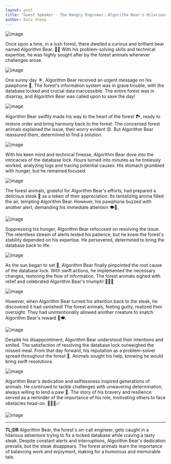 ```yaml
---
layout: post
title: "Guest Speaker - The Hangry Engineer: Algorithm Bear's Hilarious Steak Dilemma!"
author: Data Sheep
--- 
```


![image](/assets/images/bear-0.jpeg)

Once upon a time, in a lush forest, there dwelled a curious and brilliant bear named Algorithm Bear. 🌳🐻 With his problem-solving skills and technical expertise, he was highly sought after by the forest animals whenever challenges arose.

![image](/assets/images/bear-10.jpeg)

One sunny day ☀️, Algorithm Bear received an urgent message on his pawphone 📱. The forest's information system was in grave trouble, with the database locked and crucial data inaccessible. The entire forest was in disarray, and Algorithm Bear was called upon to save the day!

![image](/assets/images/bear-1.jpeg)

Algorithm Bear swiftly made his way to the heart of the forest 🏞️, ready to restore order and bring harmony back to the forest. The concerned forest animals explained the issue, their worry evident 😟. But Algorithm Bear reassured them, determined to find a solution.

![image](/assets/images/bear-2.jpeg)

With his keen mind and technical finesse, Algorithm Bear dove into the intricacies of the database lock. Hours turned into minutes as he tirelessly worked, analyzing logs and tracing potential causes. His stomach grumbled with hunger, but he remained focused.

![image](/assets/images/bear-3.jpeg)

The forest animals, grateful for Algorithm Bear's efforts, had prepared a delicious steak 🥩 as a token of their appreciation. Its tantalizing aroma filled the air, tempting Algorithm Bear. However, his pawphone buzzed with another alert, demanding his immediate attention 🍽️🚨.

![image](/assets/images/bear-4.jpeg)

Suppressing his hunger, Algorithm Bear refocused on resolving the issue. The relentless stream of alerts tested his patience, but he knew the forest's stability depended on his expertise. He persevered, determined to bring the database back to life.

![image](/assets/images/bear-5.jpeg)

As the sun began to set 🌅, Algorithm Bear finally pinpointed the root cause of the database lock. With swift actions, he implemented the necessary changes, restoring the flow of information. The forest animals sighed with relief and celebrated Algorithm Bear's triumph! 🎉🔑🎊

![image](/assets/images/bear-6.jpeg)

However, when Algorithm Bear turned his attention back to the steak, he discovered it had vanished! The forest animals, feeling guilty, realized their oversight. They had unintentionally allowed another creature to snatch Algorithm Bear's reward 🙈🍽️.

![image](/assets/images/bear-7.jpeg)

Despite his disappointment, Algorithm Bear understood their intentions and smiled. The satisfaction of resolving the database lock outweighed the missed meal. From that day forward, his reputation as a problem-solver spread throughout the forest 🌟. Animals sought his help, knowing he would bring swift resolutions.

![image](/assets/images/bear-8.jpeg)

Algorithm Bear's dedication and selflessness inspired generations of animals. He continued to tackle challenges with unwavering determination, always willing to lend a paw 🐾. The story of his bravery and resilience served as a reminder of the importance of his role, motivating others to face obstacles head-on. 🚀🐻💪📈

![image](/assets/images/bear-9.jpeg)

---
**TL;DR** 
Algorithm Bear, the forest's on-call engineer, gets caught in a hilarious adventure trying to fix a locked database while craving a tasty steak. Despite constant alerts and interruptions, Algorithm Bear's dedication prevails, but the steak disappears. The forest animals learn the importance of balancing work and enjoyment, making for a humorous and memorable tale.